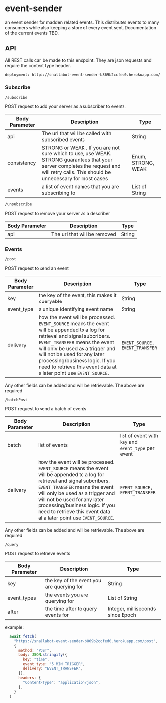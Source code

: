 # event-sender
an event sender for madden related events. This distributes events to many consumers while also keeping a store of every event sent. Documentation of the current events TBD.

## API

All REST calls can be made to this endpoint. They are json requests and require the content type header. 

```
deployment: https://snallabot-event-sender-b869b2ccfed0.herokuapp.com/
```

### Subscribe

```
/subscribe
```

POST request to add your server as a subscriber to events. 

| Body Parameter | Description | Type
| --- | ---- | --- |
| api | The url that will be called with subscribed events | String |
| consistency | STRONG or WEAK . If you are not sure which to use, use WEAK. STRONG guarantees that your server completes the request and will retry calls. This should be unnecessary for most cases | Enum, STRONG, WEAK |
| events | a list of event names that you are subscribing to | List of String | 

```
/unsubscribe
```

POST request to remove your server as a describer

| Body Parameter | Description | Type
| --- | ---- | --- |
| api | The url that will be removed | String |

### Events

```
/post
```

POST request to send an event 

| Body Parameter | Description | Type
| --- | ---- | --- |
| key | the key of the event, this makes it queryable | String |
| event_type | a unique identifying event name | String |
| delivery | how the event will be processed. `EVENT_SOURCE` means the event will be appended to a log for retrieval and signal subcribers. `EVENT_TRANSFER` means the event will only be used as a trigger and will not be used for any later processing/business logic. If you need to retrieve this event data at a later point use `EVENT_SOURCE`. | `EVENT_SOURCE, EVENT_TRANSFER`

Any other fields can be added and will be retrievable. The above are required

```
/batchPost
```

POST request to send a batch of events

| Body Parameter | Description | Type
| --- | ---- | --- |
| batch | list of events | list of event with `key` and `event_type` per event |
| delivery | how the event will be processed. `EVENT_SOURCE` means the event will be appended to a log for retrieval and signal subcribers. `EVENT_TRANSFER` means the event will only be used as a trigger and will not be used for any later processing/business logic. If you need to retrieve this event data at a later point use `EVENT_SOURCE`. | `EVENT_SOURCE, EVENT_TRANSFER`

Any other fields can be added and will be retrievable. The above are required


```
/query
```

POST request to retrieve events

| Body Parameter | Description | Type
| --- | ---- | --- |
| key | the key of the event you are querying for | String |
| event_types | the events you are querying for  | List of String |
| after | the time after to query events for | Integer, milliseconds since Epoch |

example:

```js
  await fetch(
    "https://snallabot-event-sender-b869b2ccfed0.herokuapp.com/post",
    {
      method: "POST",
      body: JSON.stringify({
        key: "time",
        event_type: "5_MIN_TRIGGER",
        delivery: "EVENT_TRANSFER",
      }),
      headers: {
        "Content-Type": "application/json",
      },
    }
  )
```
